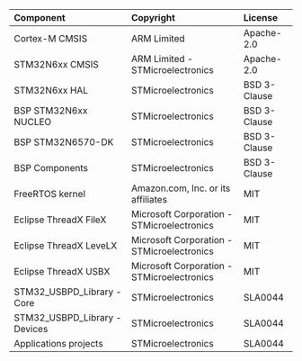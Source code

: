 | Component                       | Copyright                                             | License |
|:---------                       |:----------                                            |:----------|
| Cortex-M CMSIS                  | ARM Limited                                           | Apache-2.0 |
| STM32N6xx CMSIS                 | ARM Limited - STMicroelectronics                      | Apache-2.0 |
| STM32N6xx HAL                   | STMicroelectronics                                    | BSD 3-Clause |
| BSP STM32N6xx NUCLEO            | STMicroelectronics                                    | BSD 3-Clause |
| BSP STM32N6570-DK               | STMicroelectronics                                    | BSD 3-Clause |
| BSP Components                  | STMicroelectronics                                    | BSD 3-Clause |
| FreeRTOS kernel                 | Amazon.com, Inc. or its affiliates                    | MIT |
| Eclipse ThreadX FileX           | Microsoft Corporation - STMicroelectronics            | MIT |
| Eclipse ThreadX LeveLX          | Microsoft Corporation - STMicroelectronics            | MIT |
| Eclipse ThreadX USBX            | Microsoft Corporation - STMicroelectronics            | MIT |
| STM32_USBPD_Library - Core      | STMicroelectronics                                    | SLA0044  |
| STM32_USBPD_Library - Devices   | STMicroelectronics                                    | SLA0044  |
| Applications projects           | STMicroelectronics                                    | SLA0044  |
